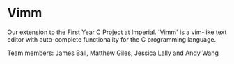 # Vimm

Our extension to the First Year C Project at Imperial. 'Vimm' is a vim-like text editor with auto-complete functionality for the C programming language.

Team members: James Ball, Matthew Giles, Jessica Lally and Andy Wang
